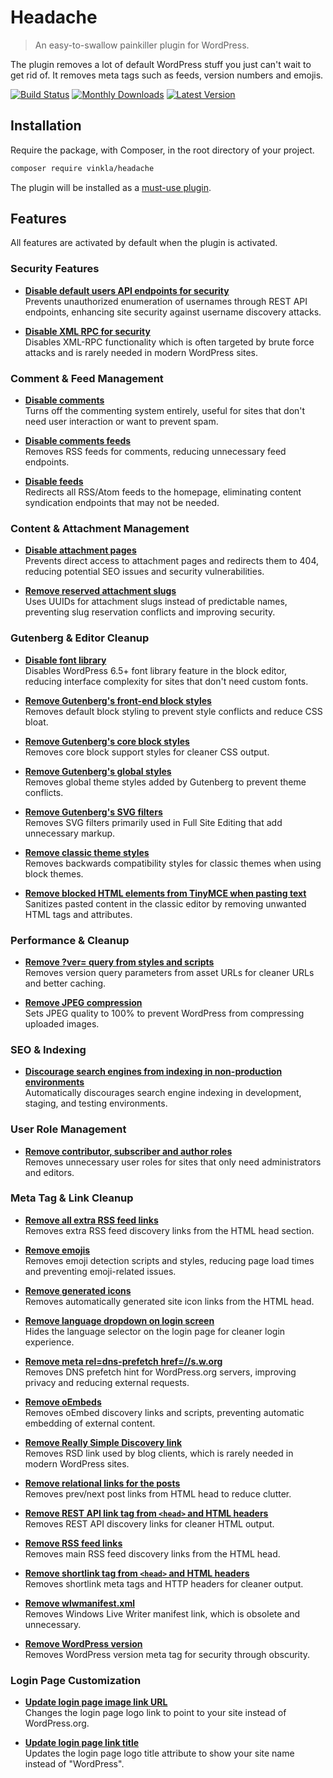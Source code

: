 # Headache

> An easy-to-swallow painkiller plugin for WordPress.

The plugin removes a lot of default WordPress stuff you just can't wait to get rid of. It removes meta tags such as feeds, version numbers and emojis.

[![Build Status](https://badgen.net/github/checks/vinkla/headache?label=build&icon=github)](https://github.com/vinkla/headache/actions)
[![Monthly Downloads](https://badgen.net/packagist/dm/vinkla/headache)](https://packagist.org/packages/vinkla/headache/stats)
[![Latest Version](https://badgen.net/packagist/v/vinkla/headache)](https://packagist.org/packages/vinkla/headache)

## Installation

Require the package, with Composer, in the root directory of your project.

```sh
composer require vinkla/headache
```

The plugin will be installed as a [must-use plugin](https://github.com/vinkla/wordplate#must-use-plugins).

## Features

All features are activated by default when the plugin is activated.

### Security Features

- **[Disable default users API endpoints for security](https://github.com/vinkla/headache/blob/main/headache.php#L95-L106)**  
  Prevents unauthorized enumeration of usernames through REST API endpoints, enhancing site security against username discovery attacks.

- **[Disable XML RPC for security](https://github.com/vinkla/headache/blob/main/headache.php#L46-L47)**  
  Disables XML-RPC functionality which is often targeted by brute force attacks and is rarely needed in modern WordPress sites.

### Comment & Feed Management

- **[Disable comments](https://github.com/vinkla/headache/blob/main/headache.php#L41)**  
  Turns off the commenting system entirely, useful for sites that don't need user interaction or want to prevent spam.

- **[Disable comments feeds](https://github.com/vinkla/headache/blob/main/headache.php#L36-L37)**  
  Removes RSS feeds for comments, reducing unnecessary feed endpoints.

- **[Disable feeds](https://github.com/vinkla/headache/blob/main/headache.php#L31-L35)**  
  Redirects all RSS/Atom feeds to the homepage, eliminating content syndication endpoints that may not be needed.

### Content & Attachment Management

- **[Disable attachment pages](https://github.com/vinkla/headache/blob/main/headache.php#L220-L245)**  
  Prevents direct access to attachment pages and redirects them to 404, reducing potential SEO issues and security vulnerabilities.

- **[Remove reserved attachment slugs](https://github.com/vinkla/headache/blob/main/headache.php#L247-L266)**  
  Uses UUIDs for attachment slugs instead of predictable names, preventing slug reservation conflicts and improving security.

### Gutenberg & Editor Cleanup

- **[Disable font library](https://github.com/vinkla/headache/blob/main/headache.php#L320-L325)**  
  Disables WordPress 6.5+ font library feature in the block editor, reducing interface complexity for sites that don't need custom fonts.

- **[Remove Gutenberg's front-end block styles](https://github.com/vinkla/headache/blob/main/headache.php#L130-L135)**  
  Removes default block styling to prevent style conflicts and reduce CSS bloat.

- **[Remove Gutenberg's core block styles](https://github.com/vinkla/headache/blob/main/headache.php#L137-L143)**  
  Removes core block support styles for cleaner CSS output.

- **[Remove Gutenberg's global styles](https://github.com/vinkla/headache/blob/main/headache.php#L145-L151)**  
  Removes global theme styles added by Gutenberg to prevent theme conflicts.

- **[Remove Gutenberg's SVG filters](https://github.com/vinkla/headache/blob/main/headache.php#L153-L159)**  
  Removes SVG filters primarily used in Full Site Editing that add unnecessary markup.

- **[Remove classic theme styles](https://github.com/vinkla/headache/blob/main/headache.php#L161-L167)**  
  Removes backwards compatibility styles for classic themes when using block themes.

- **[Remove blocked HTML elements from TinyMCE when pasting text](https://github.com/vinkla/headache/blob/main/headache.php#L275-L298)**  
  Sanitizes pasted content in the classic editor by removing unwanted HTML tags and attributes.

### Performance & Cleanup

- **[Remove ?ver= query from styles and scripts](https://github.com/vinkla/headache/blob/main/headache.php#L169-L180)**  
  Removes version query parameters from asset URLs for cleaner URLs and better caching.

- **[Remove JPEG compression](https://github.com/vinkla/headache/blob/main/headache.php#L108-L113)**  
  Sets JPEG quality to 100% to prevent WordPress from compressing uploaded images.

### SEO & Indexing

- **[Discourage search engines from indexing in non-production environments](https://github.com/vinkla/headache/blob/main/headache.php#L268-L273)**  
  Automatically discourages search engine indexing in development, staging, and testing environments.

### User Role Management

- **[Remove contributor, subscriber and author roles](https://github.com/vinkla/headache/blob/main/headache.php#L182-L188)**  
  Removes unnecessary user roles for sites that only need administrators and editors.

### Meta Tag & Link Cleanup

- **[Remove all extra RSS feed links](https://github.com/vinkla/headache/blob/main/headache.php#L63)**  
  Removes extra RSS feed discovery links from the HTML head section.

- **[Remove emojis](https://github.com/vinkla/headache/blob/main/headache.php#L78-L86)**  
  Removes emoji detection scripts and styles, reducing page load times and preventing emoji-related issues.

- **[Remove generated icons](https://github.com/vinkla/headache/blob/main/headache.php#L52)**  
  Removes automatically generated site icon links from the HTML head.

- **[Remove language dropdown on login screen](https://github.com/vinkla/headache/blob/main/headache.php#L43)**  
  Hides the language selector on the login page for cleaner login experience.

- **[Remove meta rel=dns-prefetch href=//s.w.org](https://github.com/vinkla/headache/blob/main/headache.php#L68)**  
  Removes DNS prefetch hint for WordPress.org servers, improving privacy and reducing external requests.

- **[Remove oEmbeds](https://github.com/vinkla/headache/blob/main/headache.php#L88-L90)**  
  Removes oEmbed discovery links and scripts, preventing automatic embedding of external content.

- **[Remove Really Simple Discovery link](https://github.com/vinkla/headache/blob/main/headache.php#L58)**  
  Removes RSD link used by blog clients, which is rarely needed in modern WordPress sites.

- **[Remove relational links for the posts](https://github.com/vinkla/headache/blob/main/headache.php#L70)**  
  Removes prev/next post links from HTML head to reduce clutter.

- **[Remove REST API link tag from `<head>` and HTML headers](https://github.com/vinkla/headache/blob/main/headache.php#L72-L76)**  
  Removes REST API discovery links for cleaner HTML output.

- **[Remove RSS feed links](https://github.com/vinkla/headache/blob/main/headache.php#L60)**  
  Removes main RSS feed discovery links from the HTML head.

- **[Remove shortlink tag from `<head>` and HTML headers](https://github.com/vinkla/headache/blob/main/headache.php#L54-L57)**  
  Removes shortlink meta tags and HTTP headers for cleaner output.

- **[Remove wlwmanifest.xml](https://github.com/vinkla/headache/blob/main/headache.php#L65)**  
  Removes Windows Live Writer manifest link, which is obsolete and unnecessary.

- **[Remove WordPress version](https://github.com/vinkla/headache/blob/main/headache.php#L49)**  
  Removes WordPress version meta tag for security through obscurity.

### Login Page Customization

- **[Update login page image link URL](https://github.com/vinkla/headache/blob/main/headache.php#L115-L120)**  
  Changes the login page logo link to point to your site instead of WordPress.org.

- **[Update login page link title](https://github.com/vinkla/headache/blob/main/headache.php#L122-L127)**  
  Updates the login page logo title attribute to show your site name instead of "WordPress".
